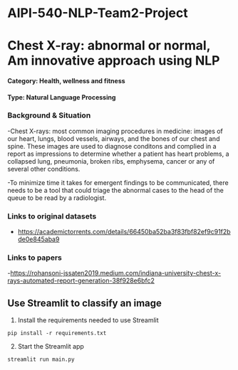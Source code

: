 # AIPI-540-NLP-Team2-Project

# Chest X-ray: abnormal or normal, Am innovative approach using NLP

#### Category: Health, wellness and fitness
#### Type: Natural Language Processing

### Background & Situation 
-Chest X-rays: most common imaging procedures in medicine: images of our heart, lungs, blood vessels, airways, and the bones of our chest and spine. These images are used to diagnose conditons and complied in a report as impressions to determine whether a patient has heart problems, a collapsed lung, pneumonia, broken ribs, emphysema, cancer or any of several other conditions. 

-To minimize time it takes for emergent findings to be communicated, there needs to be a tool that could triage the abnormal cases to the head of the queue to be read  by a radiologist. 

### Links to original datasets
- https://academictorrents.com/details/66450ba52ba3f83fbf82ef9c91f2bde0e845aba9

### Links to papers
-https://rohansoni-jssaten2019.medium.com/indiana-university-chest-x-rays-automated-report-generation-38f928e6bfc2

## Use Streamlit to classify an image
1. Install the requirements needed to use Streamlit
```
pip install -r requirements.txt
```
2. Start the Streamlit app
```
streamlit run main.py
```


